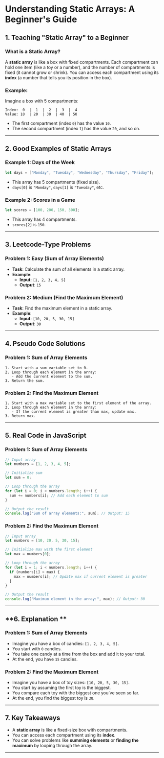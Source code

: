 # **Understanding Static Arrays: A Beginner's Guide**

## **1. Teaching "Static Array" to a Beginner**

### **What is a Static Array?**
A **static array** is like a box with fixed compartments. Each compartment can hold one item (like a toy or a number), and the number of compartments is fixed (it cannot grow or shrink). You can access each compartment using its **index** (a number that tells you its position in the box).

### **Example:**
Imagine a box with 5 compartments:

```
Index:  0  |  1  |  2  |  3  |  4
Value: 10  | 20  | 30  | 40  | 50
```

- The first compartment (index `0`) has the value `10`.
- The second compartment (index `1`) has the value `20`, and so on.

---

## **2. Good Examples of Static Arrays**

### **Example 1: Days of the Week**
```javascript
let days = ["Monday", "Tuesday", "Wednesday", "Thursday", "Friday"];
```
- This array has 5 compartments (fixed size).
- `days[0]` is `"Monday"`, `days[1]` is `"Tuesday"`, etc.

### **Example 2: Scores in a Game**
```javascript
let scores = [100, 200, 150, 300];
```
- This array has 4 compartments.
- `scores[2]` is `150`.

---

## **3. Leetcode-Type Problems**

### **Problem 1: Easy (Sum of Array Elements)**
- **Task**: Calculate the sum of all elements in a static array.
- **Example**:
  - **Input**: `[1, 2, 3, 4, 5]`
  - **Output**: `15`

### **Problem 2: Medium (Find the Maximum Element)**
- **Task**: Find the maximum element in a static array.
- **Example**:
  - **Input**: `[10, 20, 5, 30, 15]`
  - **Output**: `30`

---

## **4. Pseudo Code Solutions**

### **Problem 1: Sum of Array Elements**
```
1. Start with a sum variable set to 0.
2. Loop through each element in the array:
   - Add the current element to the sum.
3. Return the sum.
```

### **Problem 2: Find the Maximum Element**
```
1. Start with a max variable set to the first element of the array.
2. Loop through each element in the array:
   - If the current element is greater than max, update max.
3. Return max.
```

---

## **5. Real Code in JavaScript**

### **Problem 1: Sum of Array Elements**
```javascript
// Input array
let numbers = [1, 2, 3, 4, 5];

// Initialize sum
let sum = 0;

// Loop through the array
for (let i = 0; i < numbers.length; i++) {
  sum += numbers[i]; // Add each element to sum
}

// Output the result
console.log("Sum of array elements:", sum); // Output: 15
```

### **Problem 2: Find the Maximum Element**
```javascript
// Input array
let numbers = [10, 20, 5, 30, 15];

// Initialize max with the first element
let max = numbers[0];

// Loop through the array
for (let i = 1; i < numbers.length; i++) {
  if (numbers[i] > max) {
    max = numbers[i]; // Update max if current element is greater
  }
}

// Output the result
console.log("Maximum element in the array:", max); // Output: 30
```

---

## **6. Explanation **

### **Problem 1: Sum of Array Elements**
- Imagine you have a box of candies: `[1, 2, 3, 4, 5]`.
- You start with `0` candies.
- You take one candy at a time from the box and add it to your total.
- At the end, you have `15` candies.

### **Problem 2: Find the Maximum Element**
- Imagine you have a box of toy sizes: `[10, 20, 5, 30, 15]`.
- You start by assuming the first toy is the biggest.
- You compare each toy with the biggest one you’ve seen so far.
- At the end, you find the biggest toy is `30`.

---

## **7. Key Takeaways**
- A **static array** is like a fixed-size box with compartments.
- You can access each compartment using its **index**.
- You can solve problems like **summing elements** or **finding the maximum** by looping through the array.

---


